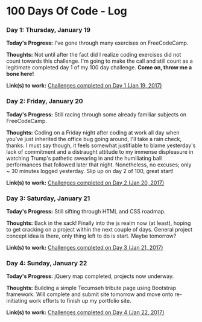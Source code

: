 # 100 Days Of Code - Log

### Day 1: Thursday, January 19

**Today's Progress:** I've gone through many exercises on FreeCodeCamp.

**Thoughts:** Not until after the fact did I realize coding exercises did not count towards this challenge. I'm going to make the call and still count as a legitimate completed day 1 of my 100 day challenge. **Come on, throw me a bone here!**

**Link(s) to work:** [Challenges completed on Day 1 (Jan 19, 2017)](https://www.freecodecamp.com/mjoanisse)

### Day 2: Friday, January 20

**Today's Progress:** Still racing through some already familiar subjects on FreeCodeCamp.

**Thoughts:** Coding on a Friday night after coding at work all day when you've just inherited the office bug going around, I'll take a rain check, thanks. I must say though, it feels somewhat justifiable to blame yesterday's lack of commitment and a distraught attitude to my immense displeasure in watching Trump's pathetic swearing in and the humiliating ball performances that followed later that night. Nonetheless, no excuses; only ~ 30 minutes logged yesterday. Slip up on day 2 of 100, great start!

**Link(s) to work:** [Challenges completed on Day 2 (Jan 20, 2017)](https://www.freecodecamp.com/mjoanisse)

### Day 3: Saturday, January 21

**Today's Progress:** Still sifting through HTML and CSS roadmap.

**Thoughts:** Back in the sack! Finally into the js realm now (at least), hoping to get cracking on a project within the next couple of days. General project concept idea is there, only thing left to do is start. Maybe tomorrow?

**Link(s) to work:** [Challenges completed on Day 3 (Jan 21, 2017)](https://www.freecodecamp.com/mjoanisse)

### Day 4: Sunday, January 22

**Today's Progress:** jQuery map completed, projects now underway.

**Thoughts:** Building a simple Tecumseh tribute page using Bootstrap framework. Will complete and submit site tomorrow and move onto re-initiating work efforts to finish up my portfolio site.

**Link(s) to work:** [Challenges completed on Day 4 (Jan 22, 2017)](https://www.freecodecamp.com/mjoanisse)
